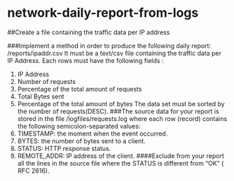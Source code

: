 # network-daily-report-from-logs
##Create a file containing the traffic data per IP address

###Implement a method in order to produce the following daily report: /reports/ipaddr.csv
It must be a text/csv file containing the traffic data per IP Address.
Each rows must have the following fields :
1. IP Address
2. Number of requests
3. Percentage of the total amount of requests
4. Total Bytes sent
5. Percentage of the total amount of bytes
The data set must be sorted by the number of requests(DESC).
###The source data for your report is stored in the file /logfiles/requests.log
where each row (record) contains the following semicolon-separated values:
1. TIMESTAMP: the moment when the event occurred.
2. BYTES: the number of bytes sent to a client.
3. STATUS: HTTP response status.
4. REMOTE_ADDR: IP address of the client.
####Exclude from your report all the lines in the source file where the STATUS is different from “OK” ( RFC 2616).
